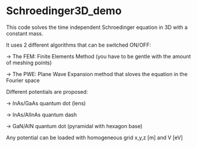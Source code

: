 # Schroedinger3D_demo

This code solves the time independent Schroedinger equation in 3D with a constant mass.

It uses 2 different algorithms that can be switched ON/OFF:

-> The FEM: Finite Elements Method (you have to be gentle with the amount of meshing points)

-> The PWE: Plane Wave Expansion method that sloves the equation in the Fourier space

Different potentials are proposed:

-> InAs/GaAs quantum dot (lens)

-> InAs/AlInAs quantum dash

-> GaN/AlN quantum dot (pyramidal with hexagon base)

Any potential can be loaded with homogeneous grid x,y,z [m] and V [eV]

